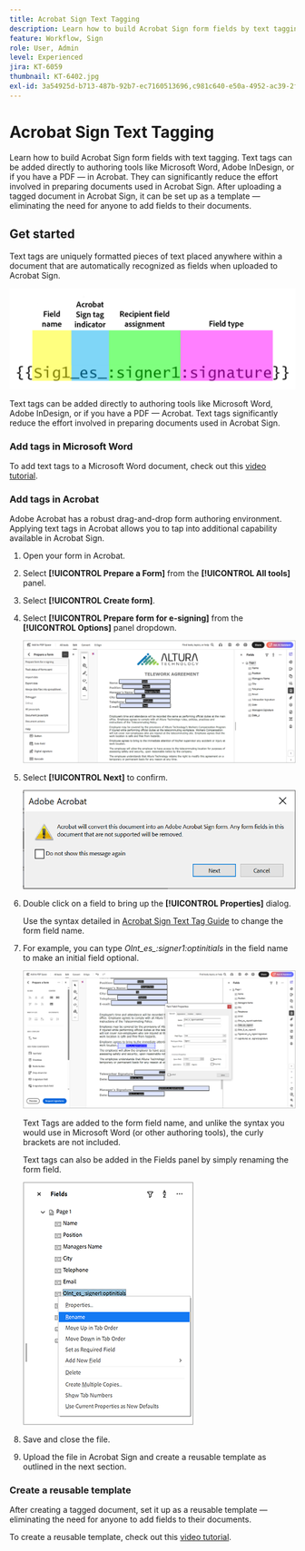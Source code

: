 ```yaml
---
title: Acrobat Sign Text Tagging
description: Learn how to build Acrobat Sign form fields by text tagging
feature: Workflow, Sign
role: User, Admin
level: Experienced
jira: KT-6059
thumbnail: KT-6402.jpg
exl-id: 3a54925d-b713-487b-92b7-ec7160513696,c981c640-e50a-4952-ac39-2f90d6d0cf08
---
```

# Acrobat Sign Text Tagging

Learn how to build Acrobat Sign form fields with text tagging. Text tags can be added directly to authoring tools like Microsoft Word, Adobe InDesign, or if you have a PDF — in Acrobat. They can significantly reduce the effort involved in preparing documents used in Acrobat Sign. After uploading a tagged document in Acrobat Sign, it can be set up as a template — eliminating the need for anyone to add fields to their documents.

## Get started

Text tags are uniquely formatted pieces of text placed anywhere within a document that are automatically recognized as fields when uploaded to Acrobat Sign.

![Syntax of text tag](../assets/syntax.png)

Text tags can be added directly to authoring tools like Microsoft Word, Adobe InDesign, or if you have a PDF — Acrobat. Text tags significantly reduce the effort involved in preparing documents used in Acrobat Sign.

### Add tags in Microsoft Word

To add text tags to a Microsoft Word document, check out this [video tutorial](text-tagging-word.md).

### Add tags in Acrobat

Adobe Acrobat has a robust drag-and-drop form authoring environment. Applying text tags in Acrobat allows you to tap into additional capability available in Acrobat Sign. 

1. Open your form in Acrobat.

1. Select **[!UICONTROL Prepare a Form]** from the **[!UICONTROL All tools]** panel.

1. Select **[!UICONTROL Create form]**.

1. Select **[!UICONTROL Prepare form for e-signing]** from the **[!UICONTROL Options]** panel dropdown.

    ![Prepare form for e-signing](../assets/tag-prepare-e-signing.png)

1. Select **[!UICONTROL Next]** to confirm.

    ![Confirm converting fields](../assets/tag-confirm.png)

1. Double click on a field to bring up the **[!UICONTROL Properties]** dialog.

    Use the syntax detailed in [Acrobat Sign Text Tag Guide](https://helpx.adobe.com/sign/using/text-tag.html) to change the form field name.

1. For example, you can type *OInt_es_:signer1:optinitials* in the field name to make an initial field optional.

    ![Change field name](../assets/tag-opt-initials.png)

    Text Tags are added to the form field name, and unlike the syntax you would use in Microsoft Word (or other authoring tools), the curly brackets are not included.

    Text tags can also be added in the Fields panel by simply renaming the form field.

    ![Rename in fields panel](../assets/tag-rename.png)

1. Save and close the file.

1. Upload the file in Acrobat Sign and create a reusable template as outlined in the next section.

### Create a reusable template

After creating a tagged document, set it up as a reusable template — eliminating the need for anyone to add fields to their documents.

To create a reusable template, check out this [video tutorial](../sign-advanced-users/create-a-template.md).
